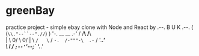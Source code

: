# greenBay
practice project - simple ebay clone with Node and React
by
  .--.   B U K    .--.
 ( (`\\."--``--".//`) )
  '-.   __   __    .-'
   /   /__\ /__\   \
  |    \ 0/ \ 0/    |
  \     `/   \`     /
   `-.  /-"""-\  .-`
     /  '.___.'  \
     \     I     /
      `;--'`'--;`
        '.___.'